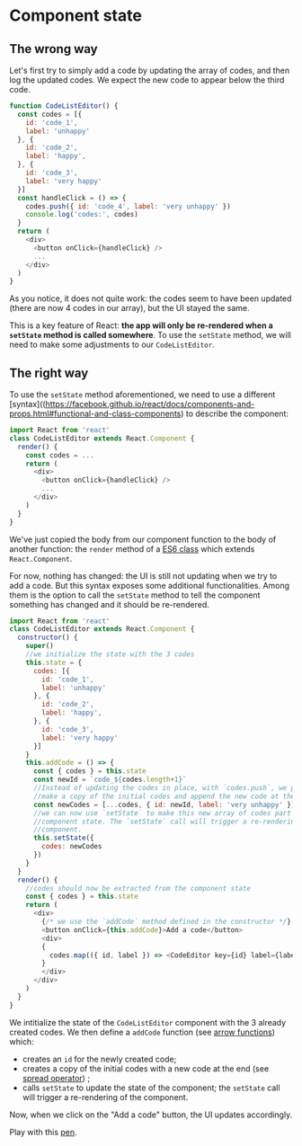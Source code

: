 # Component state

## The wrong way

Let's first try to simply add a code by updating the array of codes, and then log the updated codes. We expect the new code to appear below the third code.

```javascript
function CodeListEditor() {
  const codes = [{
    id: 'code_1',
    label: 'unhappy'
  }, {
    id: 'code_2',
    label: 'happy',
  }, {
    id: 'code_3',
    label: 'very happy'
  }]
  const handleClick = () => {
    codes.push({ id: 'code_4', label: 'very unhappy' })
    console.log('codes:', codes)
  }
  return (
    <div>
      <button onClick={handleClick} />
      ...
    </div>
  )
}
```

<p
  data-height="434"
  data-theme-id="dark"
  data-slug-hash="dNzZxG"
  data-default-tab="js,result"
  data-user="BoogalooJB"
  data-embed-version="2"
  data-pen-title="React and Redux within Pogues - Listening to events - The wrong way"
  class="codepen" />


As you notice, it does not quite work: the codes seem to have been updated (there are now 4 codes in our array), but the UI stayed the same.

This is a key feature of React: **the app will only be re-rendered when a `setState` method is called somewhere**. To use the `setState` method, we will need to make some adjustments to our `CodeListEditor`.

## The right way

To use the `setState` method aforementioned, we need to use a different [syntax]((https://facebook.github.io/react/docs/components-and-props.html#functional-and-class-components) to describe the component: 

```javascript
import React from 'react'
class CodeListEditor extends React.Component {
  render() {
    const codes = ...
    return (
      <div>
        <button onClick={handleClick} />
        ...
      </div>
    )
  }
}
```

We've just copied the body from our component function to the body of another function: the `render` method of a [ES6 class](https://developer.mozilla.org/en/docs/Web/JavaScript/Reference/Classes) which extends `React.Component`.

For now, nothing has changed: the UI is still not updating when we try to add a code. But this syntax exposes some additional functionalities. Among them is the option to call the `setState` method to tell the component something has changed and it should be re-rendered. 

```javascript
import React from 'react'
class CodeListEditor extends React.Component {
  constructor() {
    super()
    //we initialize the state with the 3 codes
    this.state = {
      codes: [{
        id: 'code_1',
        label: 'unhappy'
      }, {
        id: 'code_2',
        label: 'happy',
      }, {
        id: 'code_3',
        label: 'very happy'
      }]
    }
    this.addCode = () => {
      const { codes } = this.state
      const newId = `code_${codes.length+1}`
      //Instead of updating the codes in place, with `codes.push`, we prefer to
      //make a copy of the initial codes and append the new code at the end.
      const newCodes = [...codes, { id: newId, label: 'very unhappy' }]
      //we can now use `setState` to make this new array of codes part of the
      //component state. The `setState` call will trigger a re-rendering of the
      //component.
      this.setState({
        codes: newCodes
      })
    }
  }
  render() {
    //codes should now be extracted from the component state
    const { codes } = this.state
    return (
      <div>
        {/* we use the `addCode` method defined in the constructor */}
        <button onClick={this.addCode}>Add a code</button>
        <div>
        {
          codes.map(({ id, label }) => <CodeEditor key={id} label={label} />)
        }
        </div>
      </div>
    )
  }
}
```

We intitialize the state of the `CodeListEditor` component with the 3 already created codes. We then define a `addCode` function (see [arrow functions](/javascript/syntax.md#arrow-functions)) which:
- creates an `id` for the newly created code;
- creates a copy of the initial codes with a new code at the end (see [spread operator](javascript/syntax.html#spread-operator-with-arrays)) ;
- calls `setState` to update the state of the component; the `setState` call will trigger a re-rendering of the component.

Now, when we click on the "Add a code" button, the UI updates accordingly.

Play with this [pen](http://codepen.io/BoogalooJB/pen/VPMQby).

<!-- Add script to embed codepens -->
<script async src="https://production-assets.codepen.io/assets/embed/ei.js"></script>
<p
  data-height="700"
  data-theme-id="dark"
  data-slug-hash="VPMQby"
  data-default-tab="js,result"
  data-user="BoogalooJB"
  data-embed-version="2"
  data-pen-title="React and Redux within Pogues"
  class="codepen" />

<!-- Add script to embed codepens -->
<script async src="https://production-assets.codepen.io/assets/embed/ei.js"></script>
